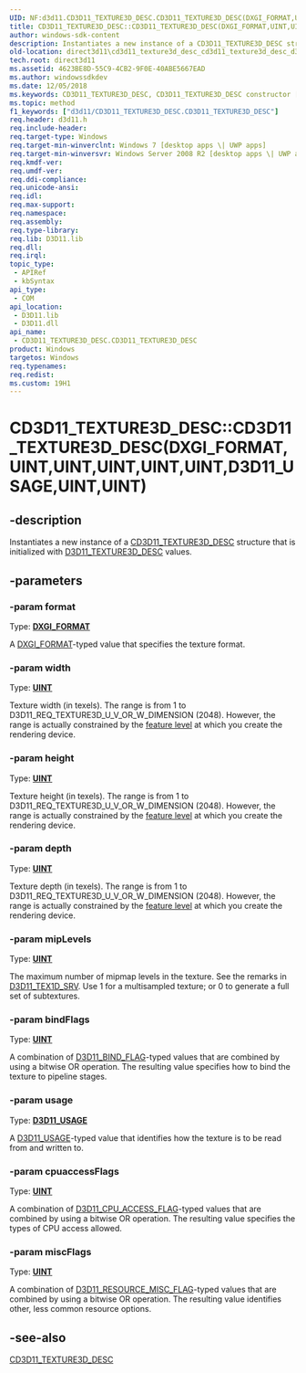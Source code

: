 ```yaml
---
UID: NF:d3d11.CD3D11_TEXTURE3D_DESC.CD3D11_TEXTURE3D_DESC(DXGI_FORMAT,UINT,UINT,UINT,UINT,UINT,D3D11_USAGE,UINT,UINT)
title: CD3D11_TEXTURE3D_DESC::CD3D11_TEXTURE3D_DESC(DXGI_FORMAT,UINT,UINT,UINT,UINT,UINT,D3D11_USAGE,UINT,UINT) (d3d11.h)
author: windows-sdk-content
description: Instantiates a new instance of a CD3D11_TEXTURE3D_DESC structure that is initialized with D3D11_TEXTURE3D_DESC values.
old-location: direct3d11\cd3d11_texture3d_desc_cd3d11_texture3d_desc_d3d11_texture3d_desc_values_.htm
tech.root: direct3d11
ms.assetid: 4623BE8D-55C9-4CB2-9F0E-40ABE5667EAD
ms.author: windowssdkdev
ms.date: 12/05/2018
ms.keywords: CD3D11_TEXTURE3D_DESC, CD3D11_TEXTURE3D_DESC constructor [Direct3D 11], CD3D11_TEXTURE3D_DESC constructor [Direct3D 11],CD3D11_TEXTURE3D_DESC interface, CD3D11_TEXTURE3D_DESC interface [Direct3D 11],CD3D11_TEXTURE3D_DESC constructor, CD3D11_TEXTURE3D_DESC.CD3D11_TEXTURE3D_DESC, CD3D11_TEXTURE3D_DESC.CD3D11_TEXTURE3D_DESC(DXGI_FORMAT,UINT,UINT,UINT,UINT,UINT,D3D11_USAGE,UINT,UINT), CD3D11_TEXTURE3D_DESC::CD3D11_TEXTURE3D_DESC, CD3D11_TEXTURE3D_DESC::CD3D11_TEXTURE3D_DESC(DXGI_FORMAT,UINT,UINT,UINT,UINT,UINT,D3D11_USAGE,UINT,UINT), d3d11/CD3D11_TEXTURE3D_DESC::CD3D11_TEXTURE3D_DESC, direct3d11.cd3d11_texture3d_desc_cd3d11_texture3d_desc_d3d11_texture3d_desc_values_
ms.topic: method
f1_keywords: ["d3d11/CD3D11_TEXTURE3D_DESC.CD3D11_TEXTURE3D_DESC"]
req.header: d3d11.h
req.include-header: 
req.target-type: Windows
req.target-min-winverclnt: Windows 7 [desktop apps \| UWP apps]
req.target-min-winversvr: Windows Server 2008 R2 [desktop apps \| UWP apps]
req.kmdf-ver: 
req.umdf-ver: 
req.ddi-compliance: 
req.unicode-ansi: 
req.idl: 
req.max-support: 
req.namespace: 
req.assembly: 
req.type-library: 
req.lib: D3D11.lib
req.dll: 
req.irql: 
topic_type:
 - APIRef
 - kbSyntax
api_type:
 - COM
api_location:
 - D3D11.lib
 - D3D11.dll
api_name:
 - CD3D11_TEXTURE3D_DESC.CD3D11_TEXTURE3D_DESC
product: Windows
targetos: Windows
req.typenames: 
req.redist: 
ms.custom: 19H1
---
```


# CD3D11_TEXTURE3D_DESC::CD3D11_TEXTURE3D_DESC(DXGI_FORMAT,UINT,UINT,UINT,UINT,UINT,D3D11_USAGE,UINT,UINT)


## -description


Instantiates a new instance of a <a href="https://docs.microsoft.com/previous-versions/windows/desktop/legacy/jj151706(v=vs.85)">CD3D11_TEXTURE3D_DESC</a> structure that is initialized with <a href="https://docs.microsoft.com/windows/desktop/api/d3d11/ns-d3d11-d3d11_texture3d_desc">D3D11_TEXTURE3D_DESC</a> values.


## -parameters




### -param format

Type: <b><a href="https://docs.microsoft.com/windows/desktop/api/dxgiformat/ne-dxgiformat-dxgi_format">DXGI_FORMAT</a></b>

A <a href="https://docs.microsoft.com/windows/desktop/api/dxgiformat/ne-dxgiformat-dxgi_format">DXGI_FORMAT</a>-typed value that specifies the texture format.


### -param width

Type: <b><a href="https://docs.microsoft.com/windows/desktop/WinProg/windows-data-types">UINT</a></b>

Texture width (in texels). The  range is from 1 to D3D11_REQ_TEXTURE3D_U_V_OR_W_DIMENSION (2048). However, the range is actually constrained by the <a href="https://docs.microsoft.com/windows/desktop/direct3d11/overviews-direct3d-11-devices-downlevel-intro">feature level</a> at which you create the rendering device.


### -param height

Type: <b><a href="https://docs.microsoft.com/windows/desktop/WinProg/windows-data-types">UINT</a></b>

Texture height (in texels). The  range is from 1 to D3D11_REQ_TEXTURE3D_U_V_OR_W_DIMENSION (2048). However, the range is actually constrained by the <a href="https://docs.microsoft.com/windows/desktop/direct3d11/overviews-direct3d-11-devices-downlevel-intro">feature level</a> at which you create the rendering device.


### -param depth

Type: <b><a href="https://docs.microsoft.com/windows/desktop/WinProg/windows-data-types">UINT</a></b>

Texture depth (in texels). The  range is from 1 to D3D11_REQ_TEXTURE3D_U_V_OR_W_DIMENSION (2048). However, the range is actually constrained by the <a href="https://docs.microsoft.com/windows/desktop/direct3d11/overviews-direct3d-11-devices-downlevel-intro">feature level</a> at which you create the rendering device.


### -param mipLevels

Type: <b><a href="https://docs.microsoft.com/windows/desktop/WinProg/windows-data-types">UINT</a></b>

The maximum number of mipmap levels in the texture. See the remarks in <a href="https://docs.microsoft.com/windows/desktop/api/d3d11/ns-d3d11-d3d11_tex1d_srv">D3D11_TEX1D_SRV</a>. Use 1 for a multisampled texture; or 0 to generate a full set of subtextures.


### -param bindFlags

Type: <b><a href="https://docs.microsoft.com/windows/desktop/WinProg/windows-data-types">UINT</a></b>

A combination of <a href="https://docs.microsoft.com/windows/desktop/api/d3d11/ne-d3d11-d3d11_bind_flag">D3D11_BIND_FLAG</a>-typed values that are combined by using a bitwise OR operation. The resulting value specifies how to bind the texture to pipeline stages.


### -param usage

Type: <b><a href="https://docs.microsoft.com/windows/desktop/api/d3d11/ne-d3d11-d3d11_usage">D3D11_USAGE</a></b>

A <a href="https://docs.microsoft.com/windows/desktop/api/d3d11/ne-d3d11-d3d11_usage">D3D11_USAGE</a>-typed value that identifies how the texture is to be read from and written to.


### -param cpuaccessFlags

Type: <b><a href="https://docs.microsoft.com/windows/desktop/WinProg/windows-data-types">UINT</a></b>

A combination of <a href="https://docs.microsoft.com/windows/desktop/api/d3d11/ne-d3d11-d3d11_cpu_access_flag">D3D11_CPU_ACCESS_FLAG</a>-typed values that are combined by using a bitwise OR operation. The resulting value specifies the types of CPU access allowed.


### -param miscFlags

Type: <b><a href="https://docs.microsoft.com/windows/desktop/WinProg/windows-data-types">UINT</a></b>

A combination of <a href="https://docs.microsoft.com/windows/desktop/api/d3d11/ne-d3d11-d3d11_resource_misc_flag">D3D11_RESOURCE_MISC_FLAG</a>-typed values that are combined by using a bitwise OR operation. The resulting value identifies other, less common resource options.


## -see-also




<a href="https://docs.microsoft.com/previous-versions/windows/desktop/legacy/jj151706(v=vs.85)">CD3D11_TEXTURE3D_DESC</a>
 

 

